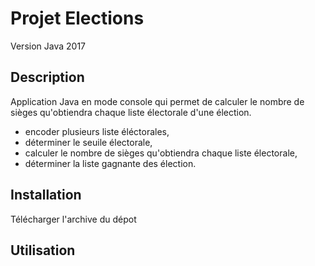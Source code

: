 # Projet Elections
Version Java 2017

## Description
Application Java en mode console qui permet de calculer le nombre de sièges qu'obtiendra chaque liste électorale d'une élection.

* encoder plusieurs liste éléctorales,
* déterminer le seuile électorale,
* calculer le nombre de sièges qu'obtiendra chaque liste électorale,
* déterminer la liste gagnante des élection.

## Installation
Télécharger l'archive du dépot

## Utilisation

